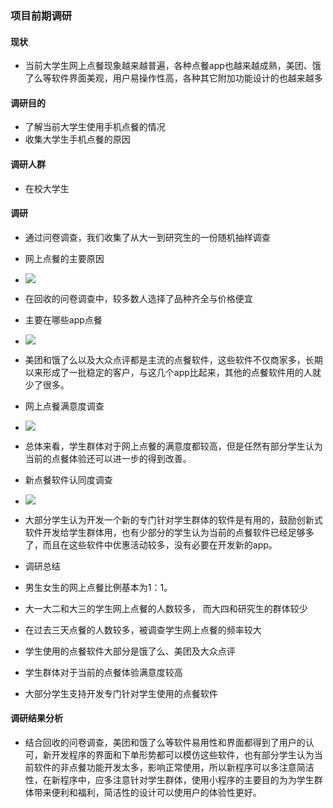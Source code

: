 ### 项目前期调研

#### 现状
* 当前大学生网上点餐现象越来越普遍，各种点餐app也越来越成熟，美团、饿了么等软件界面美观，用户易操作性高，各种其它附加功能设计的也越来越多

#### 调研目的

* 了解当前大学生使用手机点餐的情况
* 收集大学生手机点餐的原因

#### 调研人群
* 在校大学生

#### 调研
* 通过问卷调查，我们收集了从大一到研究生的一份随机抽样调查
 * 网上点餐的主要原因
 
* ![](/UML/pictures/IR3.jpg)
 * 在回收的问卷调查中，较多数人选择了品种齐全与价格便宜

 * 主要在哪些app点餐
* ![](/UML/pictures/IR4.jpg)
 * 美团和饿了么以及大众点评都是主流的点餐软件，这些软件不仅商家多，长期以来形成了一批稳定的客户，与这几个app比起来，其他的点餐软件用的人就少了很多。

 * 网上点餐满意度调查
* ![](/UML/pictures/IR5.jpg)
 * 总体来看，学生群体对于网上点餐的满意度都较高，但是任然有部分学生认为当前的点餐体验还可以进一步的得到改善。

 * 新点餐软件认同度调查
* ![](/UML/pictures/IR6.jpg)
 * 大部分学生认为开发一个新的专门针对学生群体的软件是有用的，鼓励创新式软件开发给学生群体用，也有少部分的学生认为当前的点餐软件已经足够多了，而且在这些软件中优惠活动较多，没有必要在开发新的app。

* 调研总结
 * 男生女生的网上点餐比例基本为1：1。
 * 大一大二和大三的学生网上点餐的人数较多， 而大四和研究生的群体较少
 * 在过去三天点餐的人数较多，被调查学生网上点餐的频率较大
 * 学生使用的点餐软件大部分是饿了么、美团及大众点评
 * 学生群体对于当前的点餐体验满意度较高
 * 大部分学生支持开发专门针对学生使用的点餐软件

#### 调研结果分析
* 结合回收的问卷调查，美团和饿了么等软件易用性和界面都得到了用户的认可，新开发程序的界面和下单形势都可以模仿这些软件，也有部分学生认为当前软件的非点餐功能开发太多，影响正常使用，所以新程序可以多注意简洁性，在新程序中，应多注意针对学生群体，使用小程序的主要目的为为学生群体带来便利和福利，简洁性的设计可以使用户的体验性更好。

